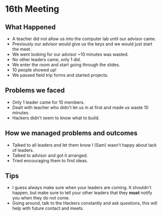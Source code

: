 # 16th Meeting

## What Happened

- A teacher did not allow us into the computer lab until our advisor came.
- Previously our advisor would give us the keys and we would just start the
  meet.
- We went looking for our advisor ~10 minutes was wasted.
- No other leaders came, only 1 did.
- We enter the room and start going through the slides.
- 10 people showed up!
- We passed field trip forms and started projects.

## Problems we faced

- Only 1 leader came for 10 members.
- Dealt with teacher who didn't let us in at first and made us waste 10 minutes.
- Hackers didn't seem to know what to build.

## How we managed problems and outcomes

- Talked to all leaders and let them know I (Sam) wasn't happy about lack of
  leaders.
- Talked to advisor and got it arranged.
- Tried encouraging them to find ideas.

## Tips

- I guess always make sure when your leaders are coming. It shouldn't happen,
  but make sure to tell your other leaders that they **must** notify you when
  they do not come.
- Going around, talk to the Hackers constantly and ask questions, this will help
  with future contact and meets.
